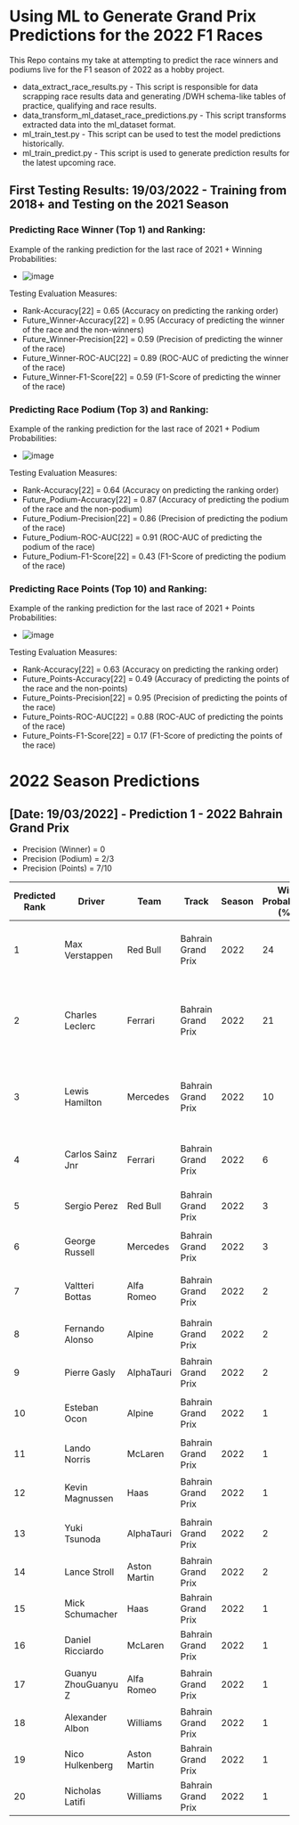 # Using ML to Generate Grand Prix Predictions for the 2022 F1 Races

This Repo contains my take at attempting to predict the race winners and podiums live for the F1 season of 2022 as a hobby project. 
* data_extract_race_results.py - This script is responsible for data scrapping race results data and generating /DWH schema-like tables of practice, qualifying and race results.
* data_transform_ml_dataset_race_predictions.py - This script transforms extracted data into the ml_dataset format.
* ml_train_test.py - This script can be used to test the model predictions historically.
* ml_train_predict.py - This script is used to generate prediction results for the latest upcoming race.

## First Testing Results: 19/03/2022 - Training from 2018+ and Testing on the 2021 Season
### Predicting Race Winner (Top 1) and Ranking:

Example of the ranking prediction for the last race of 2021 + Winning Probabilities:
* ![image](https://user-images.githubusercontent.com/58941036/159131658-dc27a5db-8679-4417-8f7b-a5676a031fbe.png)

Testing Evaluation Measures:
* Rank-Accuracy[22] = 0.65 (Accuracy on predicting the ranking order)
* Future_Winner-Accuracy[22] = 0.95 (Accuracy of predicting the winner of the race and the non-winners)
* Future_Winner-Precision[22] = 0.59 (Precision of predicting the winner of the race)
* Future_Winner-ROC-AUC[22] = 0.89 (ROC-AUC of predicting the winner of the race)
* Future_Winner-F1-Score[22] = 0.59 (F1-Score of predicting the winner of the race)

### Predicting Race Podium (Top 3) and Ranking:

Example of the ranking prediction for the last race of 2021 + Podium Probabilities:
* ![image](https://user-images.githubusercontent.com/58941036/159131798-3320685d-7fee-443d-8748-f91a9ad1dfdc.png)

Testing Evaluation Measures:
* Rank-Accuracy[22] = 0.64 (Accuracy on predicting the ranking order)
* Future_Podium-Accuracy[22] = 0.87 (Accuracy of predicting the podium of the race and the non-podium)
* Future_Podium-Precision[22] = 0.86 (Precision of predicting the podium of the race)
* Future_Podium-ROC-AUC[22] = 0.91 (ROC-AUC of predicting the podium of the race)
* Future_Podium-F1-Score[22] = 0.43 (F1-Score of predicting the podium of the race)

### Predicting Race Points (Top 10) and Ranking:

Example of the ranking prediction for the last race of 2021 + Points Probabilities:
* ![image](https://user-images.githubusercontent.com/58941036/159131920-28dd9852-21fb-45aa-a9dc-f0feff3c1da5.png)

Testing Evaluation Measures:
* Rank-Accuracy[22] = 0.63 (Accuracy on predicting the ranking order)
* Future_Points-Accuracy[22] = 0.49 (Accuracy of predicting the points of the race and the non-points)
* Future_Points-Precision[22] = 0.95 (Precision of predicting the points of the race)
* Future_Points-ROC-AUC[22] = 0.88 (ROC-AUC of predicting the points of the race)
* Future_Points-F1-Score[22] = 0.17 (F1-Score of predicting the points of the race)

# 2022 Season Predictions
## [Date: 19/03/2022] - Prediction 1 - 2022 Bahrain Grand Prix

* Precision (Winner) = 0
* Precision (Podium) = 2/3
* Precision (Points) = 7/10

Predicted Rank | Driver |  Team | Track | Season | Win Probability (%) | Podium Probability (%) | Points Probability (%) | Final Score (0-1) | Actual Rank | Prediction Result 
 --- | --- | --- | --- | --- | --- | --- | --- | --- | --- | --- | 
1 | Max Verstappen | Red Bull | Bahrain Grand Prix | 2022 | 24 | 23 | 81 | 0.0209 | - | Ranking: ❌ \Points: ❌ Podium: ❌ Winner: ❌
2 | Charles Leclerc | Ferrari | Bahrain Grand Prix | 2022 | 21 | 25 | 79 | 0.0192 | 1 | Ranking: ✔️ \Points: ✔️ Podium: ✔️ Winner: ❌
3 | Lewis Hamilton | Mercedes | Bahrain Grand Prix | 2022 | 10 | 16 | 78 | 0.006 | 3 | Ranking: ✔️🎯 \Points: ✔️ Podium: ✔️
4 | Carlos Sainz Jnr | Ferrari | Bahrain Grand Prix | 2022 | 6 | 23 | 80 | 0.0052 | 2 | Ranking: ✔️ \Points: ✔️ Podium: ❌
5 | Sergio Perez | Red Bull | Bahrain Grand Prix | 2022 | 3 | 16 | 76 | 0.002 | - | Ranking: ❌ \Points: ❌
6 | George Russell | Mercedes | Bahrain Grand Prix | 2022 | 3 | 14 | 67 | 0.0014 | 4 | Ranking: ✔️ \Points: ✔️
7 | Valtteri Bottas | Alfa Romeo | Bahrain Grand Prix | 2022 | 2 | 13 | 64 | 0.0011 | 6 | Ranking: ✔️ \Points: ✔️
8 | Fernando Alonso | Alpine | Bahrain Grand Prix | 2022 | 2 | 13 | 68 | 0.001 | 9 | Ranking: ❌ \Points: ✔️
9 | Pierre Gasly | AlphaTauri | Bahrain Grand Prix | 2022 | 2 | 13 | 63 | 0.0008 | - | Ranking: ❌ \Points: ❌
10 | Esteban Ocon | Alpine | Bahrain Grand Prix | 2022 | 1 | 12 | 69 | 0.0008 | 7 | Ranking: ✔️ \Points: ✔️
11 | Lando Norris | McLaren | Bahrain Grand Prix | 2022 | 1 | 12 | 60 | 0.0006 | 15 | Ranking: ❌
12 | Kevin Magnussen | Haas | Bahrain Grand Prix | 2022 | 1 | 13 | 51 | 0.0006 | 5 | Ranking: ✔️ \Points: ❌
13 | Yuki Tsunoda | AlphaTauri | Bahrain Grand Prix | 2022 | 2 | 13 | 26 | 0.0004 | 8 | Ranking: ✔️ \Points: ❌
14 | Lance Stroll | Aston Martin | Bahrain Grand Prix | 2022 | 2 | 12 | 26 | 0.0003 | 12 | Ranking: ✔️
15 | Mick Schumacher | Haas | Bahrain Grand Prix | 2022 | 1 | 12 | 27 | 0.0003 | 11 | Ranking: ✔️
16 | Daniel Ricciardo | McLaren | Bahrain Grand Prix | 2022 | 1 | 12 | 20 | 0.0002 | 14 | Ranking: ✔️
17 | Guanyu ZhouGuanyu Z | Alfa Romeo | Bahrain Grand Prix | 2022 | 1 | 12 | 16 | 0.0002 | 10 | Ranking: ✔️ \Points: ❌
18 | Alexander Albon | Williams | Bahrain Grand Prix | 2022 | 1 | 12 | 15 | 0.0002 | 13 | Ranking: ✔️
19 | Nico Hulkenberg | Aston Martin | Bahrain Grand Prix | 2022 | 1 | 12 | 15 | 0.0002 | 17 | Ranking: ✔️
20 | Nicholas Latifi | Williams | Bahrain Grand Prix | 2022 | 1 | 12 | 7 | 0.0001 | 16 | Ranking: ✔️
